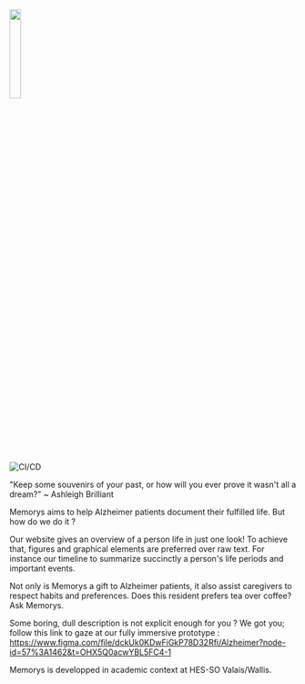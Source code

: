 
 <img width="20%" src="https://user-images.githubusercontent.com/92582589/221182755-950105b9-76d0-4346-b0bf-de17e74de32c.png">

![CI/CD](https://github.com/benjamin-biollaz/646-2_alzheimer/actions/workflows/ci_on_dev.yml/badge.svg)


"Keep some souvenirs of your past, or how will you ever prove it wasn't all a dream?" ~ Ashleigh Brilliant

Memorys aims to help Alzheimer patients document their fulfilled life. But how do we do it ?

Our website gives an overview of a person life in just one look! To achieve that, figures and graphical elements are preferred over raw text. For instance our timeline to summarize succinctly a person's life periods and important events.

Not only is Memorys a gift to Alzheimer patients, it also assist caregivers to respect habits and preferences. Does this resident prefers tea over coffee? Ask Memorys.

Some boring, dull description is not explicit enough for you ? We got you; follow this link to gaze at our fully immersive prototype : 
https://www.figma.com/file/dckUk0KDwFiGkP78D32Rfi/Alzheimer?node-id=57%3A1462&t=OHX5Q0acwYBL5FC4-1

Memorys is developped in academic context at HES-SO Valais/Wallis.

